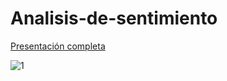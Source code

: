 # Analisis-de-sentimiento

[Presentación completa](Presentacion_ChangVillena_16122020.pdf)

![1](https://user-images.githubusercontent.com/57914884/173984497-c87d794a-dbbb-4e28-8d3a-a89f639da7cd.png)

